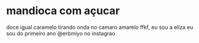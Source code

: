 # mandioca com açucar
doce igual caramelo tirando onda no camaro amarelo
ffkf,
eu sou a eliza
eu sou do primeiro ano
@erbmiyo no instagrao
